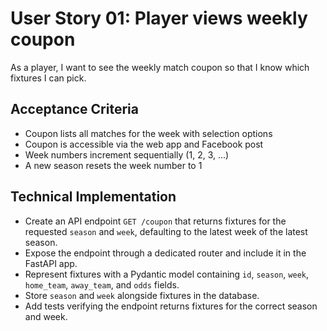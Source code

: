 # User Story 01: Player views weekly coupon

As a player, I want to see the weekly match coupon so that I know which fixtures I can pick.

## Acceptance Criteria
- Coupon lists all matches for the week with selection options
- Coupon is accessible via the web app and Facebook post
- Week numbers increment sequentially (1, 2, 3, ...)
- A new season resets the week number to 1

## Technical Implementation
- Create an API endpoint `GET /coupon` that returns fixtures for the requested `season` and `week`, defaulting to the latest week of the latest season.
- Expose the endpoint through a dedicated router and include it in the FastAPI app.
- Represent fixtures with a Pydantic model containing `id`, `season`, `week`, `home_team`, `away_team`, and `odds` fields.
- Store `season` and `week` alongside fixtures in the database.
- Add tests verifying the endpoint returns fixtures for the correct season and week.
